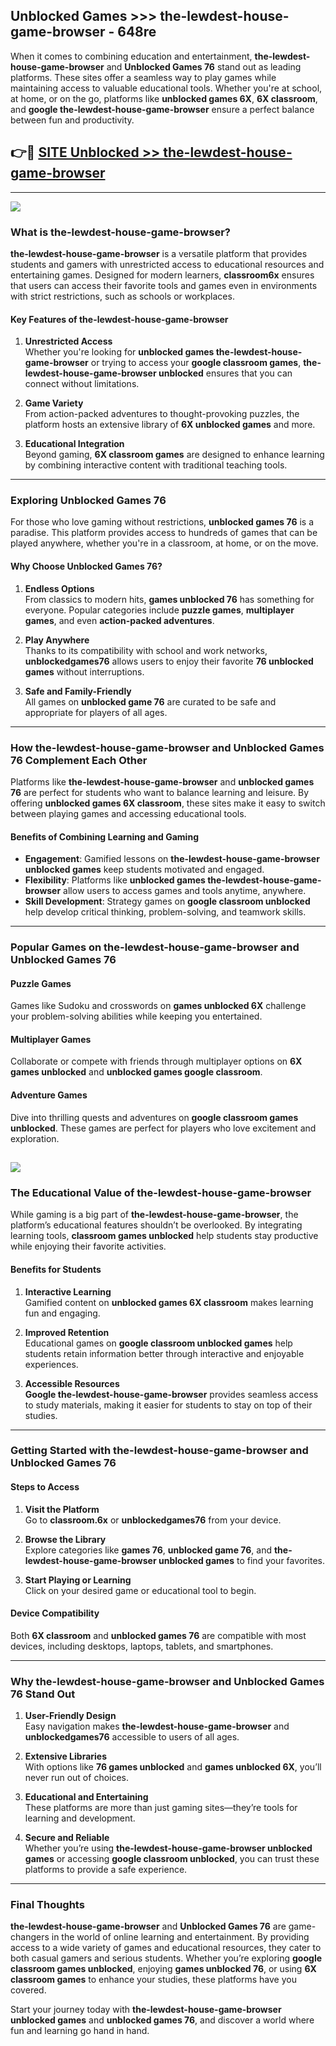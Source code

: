 ## Unblocked Games >>> the-lewdest-house-game-browser - 648re 

When it comes to combining education and entertainment, **the-lewdest-house-game-browser** and **Unblocked Games 76** stand out as leading platforms. These sites offer a seamless way to play games while maintaining access to valuable educational tools. Whether you're at school, at home, or on the go, platforms like **unblocked games 6X**, **6X classroom**, and **google the-lewdest-house-game-browser** ensure a perfect balance between fun and productivity.
## 👉🔴 [SITE Unblocked >> the-lewdest-house-game-browser](http://premium.freeplayer.one?title=the-lewdest-house-game-browser&ref=22JU)
---
<a href="http://premium.freeplayer.one?title=the-lewdest-house-game-browser&ref=22JU/"><img src="https://github.com/user-attachments/assets/438f12ca-57a4-47a3-8ead-c64da593a1e5"/></a>
### What is the-lewdest-house-game-browser?  

**the-lewdest-house-game-browser** is a versatile platform that provides students and gamers with unrestricted access to educational resources and entertaining games. Designed for modern learners, **classroom6x** ensures that users can access their favorite tools and games even in environments with strict restrictions, such as schools or workplaces.  

#### Key Features of the-lewdest-house-game-browser  

1. **Unrestricted Access**  
   Whether you're looking for **unblocked games the-lewdest-house-game-browser** or trying to access your **google classroom games**, **the-lewdest-house-game-browser unblocked** ensures that you can connect without limitations.  

2. **Game Variety**  
   From action-packed adventures to thought-provoking puzzles, the platform hosts an extensive library of **6X unblocked games** and more.  

3. **Educational Integration**  
   Beyond gaming, **6X classroom games** are designed to enhance learning by combining interactive content with traditional teaching tools.  



---

### Exploring Unblocked Games 76  

For those who love gaming without restrictions, **unblocked games 76** is a paradise. This platform provides access to hundreds of games that can be played anywhere, whether you're in a classroom, at home, or on the move.  

#### Why Choose Unblocked Games 76?  

1. **Endless Options**  
   From classics to modern hits, **games unblocked 76** has something for everyone. Popular categories include **puzzle games**, **multiplayer games**, and even **action-packed adventures**.  

2. **Play Anywhere**  
   Thanks to its compatibility with school and work networks, **unblockedgames76** allows users to enjoy their favorite **76 unblocked games** without interruptions.  

3. **Safe and Family-Friendly**  
   All games on **unblocked game 76** are curated to be safe and appropriate for players of all ages.  

---

### How the-lewdest-house-game-browser and Unblocked Games 76 Complement Each Other  

Platforms like **the-lewdest-house-game-browser** and **unblocked games 76** are perfect for students who want to balance learning and leisure. By offering **unblocked games 6X classroom**, these sites make it easy to switch between playing games and accessing educational tools.  

#### Benefits of Combining Learning and Gaming  

- **Engagement**: Gamified lessons on **the-lewdest-house-game-browser unblocked games** keep students motivated and engaged.  
- **Flexibility**: Platforms like **unblocked games the-lewdest-house-game-browser** allow users to access games and tools anytime, anywhere.  
- **Skill Development**: Strategy games on **google classroom unblocked** help develop critical thinking, problem-solving, and teamwork skills.  

---

### Popular Games on the-lewdest-house-game-browser and Unblocked Games 76  

#### Puzzle Games  

Games like Sudoku and crosswords on **games unblocked 6X** challenge your problem-solving abilities while keeping you entertained.  

#### Multiplayer Games  

Collaborate or compete with friends through multiplayer options on **6X games unblocked** and **unblocked games google classroom**.  

#### Adventure Games  

Dive into thrilling quests and adventures on **google classroom games unblocked**. These games are perfect for players who love excitement and exploration.  

<a href="http://download.freeplayer.one?title=the-lewdest-house-game-browser&ref=23D/"><img src="https://github.com/user-attachments/assets/fe0c3e91-c8e1-489c-acf0-e2f614c12fb8"/></a>
---

### The Educational Value of the-lewdest-house-game-browser  

While gaming is a big part of **the-lewdest-house-game-browser**, the platform’s educational features shouldn’t be overlooked. By integrating learning tools, **classroom games unblocked** help students stay productive while enjoying their favorite activities.  

#### Benefits for Students  

1. **Interactive Learning**  
   Gamified content on **unblocked games 6X classroom** makes learning fun and engaging.  

2. **Improved Retention**  
   Educational games on **google classroom unblocked games** help students retain information better through interactive and enjoyable experiences.  

3. **Accessible Resources**  
   **Google the-lewdest-house-game-browser** provides seamless access to study materials, making it easier for students to stay on top of their studies.  

---

### Getting Started with the-lewdest-house-game-browser and Unblocked Games 76  

#### Steps to Access  

1. **Visit the Platform**  
   Go to **classroom.6x** or **unblockedgames76** from your device.  

2. **Browse the Library**  
   Explore categories like **games 76**, **unblocked game 76**, and **the-lewdest-house-game-browser unblocked games** to find your favorites.  

3. **Start Playing or Learning**  
   Click on your desired game or educational tool to begin.  

#### Device Compatibility  

Both **6X classroom** and **unblocked games 76** are compatible with most devices, including desktops, laptops, tablets, and smartphones.  

---

### Why the-lewdest-house-game-browser and Unblocked Games 76 Stand Out  

1. **User-Friendly Design**  
   Easy navigation makes **the-lewdest-house-game-browser** and **unblockedgames76** accessible to users of all ages.  

2. **Extensive Libraries**  
   With options like **76 games unblocked** and **games unblocked 6X**, you’ll never run out of choices.  

3. **Educational and Entertaining**  
   These platforms are more than just gaming sites—they’re tools for learning and development.  

4. **Secure and Reliable**  
   Whether you’re using **the-lewdest-house-game-browser unblocked games** or accessing **google classroom unblocked**, you can trust these platforms to provide a safe experience.  

---

### Final Thoughts  

**the-lewdest-house-game-browser** and **Unblocked Games 76** are game-changers in the world of online learning and entertainment. By providing access to a wide variety of games and educational resources, they cater to both casual gamers and serious students. Whether you’re exploring **google classroom games unblocked**, enjoying **games unblocked 76**, or using **6X classroom games** to enhance your studies, these platforms have you covered.  

Start your journey today with **the-lewdest-house-game-browser unblocked games** and **unblocked games 76**, and discover a world where fun and learning go hand in hand.  